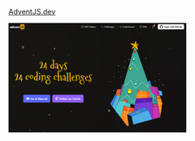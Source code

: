 <p><a href="https://adventjs.dev/" target="blank">AdventJS.dev</p>
<img width="350px" src = "https://raw.githubusercontent.com/dg0397/adventjs-challenges-2022/main/adventjs.png" />
